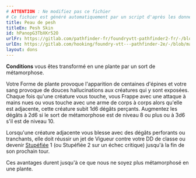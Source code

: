 ```yaml
---
# ATTENTION : Ne modifiez pas ce fichier
# Ce fichier est généré automatiquement par un script d'après les données du module Foundry VTT officiel et de sa traduction
title: Peau de pesh
titleEn: Pesh Skin
id: hPanopG3TbXKr52O
urlFr: https://gitlab.com/pathfinder-fr/foundryvtt-pathfinder2-fr/-/blob/master/data/feats/hPanopG3TbXKr52O.htm
urlEn: https://gitlab.com/hooking/foundry-vtt---pathfinder-2e/-/blob/master/packs/data/feats.db/pesh-skin.json
layout: dons
---
```

**Conditions** vous êtes transformé en une plante par un sort de métamorphose.

Votre Forme de plante provoque l'apparition de centaines d'épines et votre sang provoque de douces hallucinations aux créatures qui y sont exposées. Chaque fois qu'une créature vous touche, vous Frappe avec une attaque à mains nues ou vous touche avec une arme de corps à corps alors qu'elle est adjacente, cette créature subit 1d6 dégâts perçants. Augmentez les dégâts à 2d6 si le sort de métamorphose est de niveau 8 ou plus ou à 3d6 s'il est de niveau 10.

Lorsqu'une créature adjacente vous blesse avec des dégâts perforants ou tranchants, elle doit réussir un jet de Vigueur contre votre DD de classe ou devenir [Stupéfiée](../conditions/stupéfié.html) 1 (ou Stupéfiée 2 sur un échec critique) jusqu'à la fin de son prochain tour.

Ces avantages durent jusqu'à ce que nous ne soyez plus métamorphosé en une plante.
